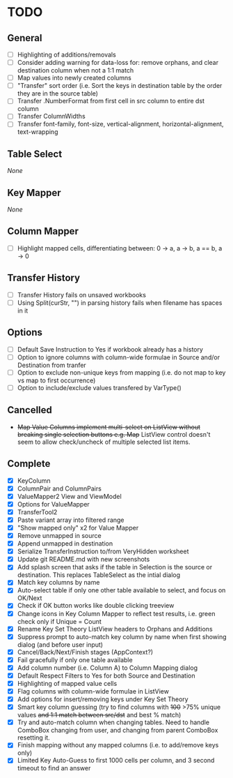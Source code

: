 # TODO

## General
- [ ] Highlighting of additions/removals
- [ ] Consider adding warning for data-loss for: remove orphans, and clear destination column when not a 1:1 match
- [ ] Map values into newly created columns
- [ ] "Transfer" sort order (i.e. Sort the keys in destination table by the order they are in the source table)
- [ ] Transfer .NumberFormat from first cell in src column to entire dst column
- [ ] Transfer ColumnWidths
- [ ] Transfer font-family, font-size, vertical-alignment, horizontal-alignment, text-wrapping
## Table Select
*None*
## Key Mapper
*None*
## Column Mapper
- [ ] Highlight mapped cells, differentiating between: 0 → a, a → b, a == b, a → 0 
## Transfer History
- [ ] Transfer History fails on unsaved workbooks
- [ ] Using Split(curStr, "") in parsing history fails when filename has spaces in it
## Options
- [ ] Default Save Instruction to Yes if workbook already has a history
- [ ] Option to ignore columns with column-wide formulae in Source and/or Destination from tranfer
- [ ] Option to exclude non-unique keys from mapping (i.e. do not map to key vs map to first occurrence)
- [ ] Option to include/exclude values transfered by VarType()
## Cancelled
* ~~Map Value Columns implement multi-select on ListView without breaking single selection buttons e.g. Map~~ ListView control doesn't seem to allow check/uncheck of multiple selected list items.
## Complete
- [x] KeyColumn
- [x] ColumnPair and ColumnPairs
- [x] ValueMapper2 View and ViewModel
- [x] Options for ValueMapper
- [x] TransferTool2
- [x] Paste variant array into filtered range 
- [x] "Show mapped only" x2 for Value Mapper
- [x] Remove unmapped in source
- [x] Append unmapped in destination
- [x] Serialize TransferInstruction to/from VeryHidden worksheet
- [x] Update git README.md with new screenshots
- [x] Add splash screen that asks if the table in Selection is the source or destination. This replaces TableSelect as the intial dialog
- [x] Match key columns by name
- [x] Auto-select table if only one other table available to select, and focus on OK/Next
- [x] Check if OK button works like double clicking treeview
- [x] Change icons in Key Column Mapper to reflect test results, i.e. green check only if Unique = Count
- [x] Rename Key Set Theory ListView headers to Orphans and Additions
- [x] Suppress prompt to auto-match key column by name when first showing dialog (and before user input)
- [x] Cancel/Back/Next/Finish stages (AppContext?)
- [x] Fail gracefully if only one table available
- [x] Add column number (i.e. Column A) to Column Mapping dialog
- [x] Default Respect Filters to Yes for both Source and Destination
- [x] Highlighting of mapped value cells
- [x] Flag columns with column-wide formulae in ListView
- [x] Add options for insert/removing keys under Key Set Theory
- [x] Smart key column guessing (try to find columns with ~~100~~ >75% unique values ~~and 1:1 match between src/dst~~ and best % match)
- [x] Try and auto-match column when changing tables. Need to handle ComboBox changing from user, and changing from parent ComboBox resetting it.
- [x] Finish mapping without any mapped columns (i.e. to add/remove keys only)
- [x] Limited Key Auto-Guess to first 1000 cells per column, and 3 second timeout to find an answer